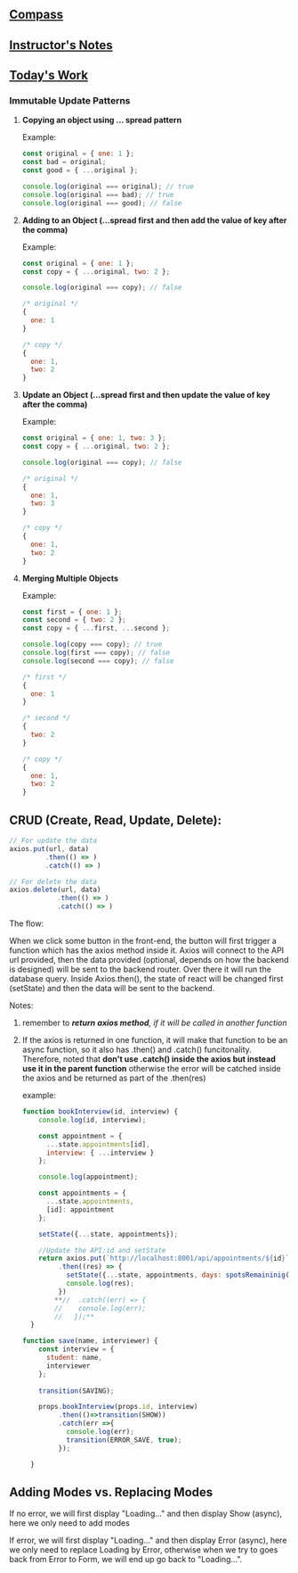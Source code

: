 ## [Compass](https://web.compass.lighthouselabs.ca/days/w08d1)

## [Instructor's Notes](https://web.compass.lighthouselabs.ca/activities/1254/lectures/4878)

## [Today's Work](https://github.com/ShuhaoZQGG/scheduler/blob/master/src/hooks/useApplicationData.js)

### **Immutable Update Patterns**

1. **Copying an object using ... spread pattern**
    
    Example:
    
    ```jsx
    const original = { one: 1 };
    const bad = original;
    const good = { ...original };
    
    console.log(original === original); // true
    console.log(original === bad); // true
    console.log(original === good); // false
    ```
    
2. **Adding to an Object (...spread first and then add the value of key after the comma)**
    
    Example:
    
    ```jsx
    const original = { one: 1 };
    const copy = { ...original, two: 2 };
    
    console.log(original === copy); // false
    
    /* original */
    {
      one: 1
    }
    
    /* copy */
    {
      one: 1,
      two: 2
    }
    ```
    
3. **Update an Object (...spread first and then update the value of key after the comma)**
    
    Example:
    
    ```jsx
    const original = { one: 1, two: 3 };
    const copy = { ...original, two: 2 };
    
    console.log(original === copy); // false
    
    /* original */
    {
      one: 1,
      two: 3
    }
    
    /* copy */
    {
      one: 1,
      two: 2
    }
    ```
    
4. **Merging Multiple Objects**
    
    Example:
    
    ```jsx
    const first = { one: 1 };
    const second = { two: 2 };
    const copy = { ...first, ...second };
    
    console.log(copy === copy); // true
    console.log(first === copy); // false
    console.log(second === copy); // false
    
    /* first */
    {
      one: 1
    }
    
    /* second */
    {
      two: 2
    }
    
    /* copy */
    {
      one: 1,
      two: 2
    }
    ```
    

## CRUD (Create, Read, Update, Delete):

```jsx
// For update the data
axios.put(url, data)
		 .then(() => )
		 .catch(() => )

// For delete the data
axios.delete(url, data)
			.then(() => )
			.catch(() => )
```

The flow:

When we click some button in the front-end, the button will first trigger a function which has the axios method inside it. Axios will connect to the API url provided, then the data provided (optional, depends on how the backend is designed) will be sent to the backend router. Over there it will run the database query.  Inside Axios.then(), the state of react will be changed first (setState) and then the data will be sent to the backend.

Notes: 

1. remember to ***return** **axios method**, if it will be called in another function*
2. If the axios is returned in one function, it will make that function to be an async function, so it also has .then() and .catch() funcitonality. Therefore, noted that **don't use .catch() inside the axios but instead use it in the parent function** otherwise the error will be catched inside the axios and be returned as part of the .then(res)
    
    example:
    
    ```jsx
    function bookInterview(id, interview) {
        console.log(id, interview);
    
        const appointment = {
          ...state.appointments[id],
          interview: { ...interview }
        };
    
        console.log(appointment);
    
        const appointments = {
          ...state.appointments,
          [id]: appointment
        };
    
        setState({...state, appointments});
    
        //Update the API:id and setState
        return axios.put(`http://localhost:8001/api/appointments/${id}`, appointments[id])
             .then((res) => {
               setState({...state, appointments, days: spotsRemaininig(appointments)});
               console.log(res);
             })
            **//  .catch((err) => { 
            //    console.log(err);
            //   });**
      }
    
    function save(name, interviewer) {
        const interview = {
          student: name,
          interviewer
        };
        
        transition(SAVING);
    
        props.bookInterview(props.id, interview)
             .then(()=>transition(SHOW))
             .catch(err =>{
               console.log(err);
               transition(ERROR_SAVE, true);
             });
    
      }
    ```
    

## Adding Modes vs. Replacing Modes

If no error, we will first display "Loading..." and then display Show (async), here we only need to add modes

If error, we will first display "Loading..." and then display Error (async), here we only need to replace Loading by Error, otherwise when we try to goes back from Error to Form, we will end up go back to "Loading...".